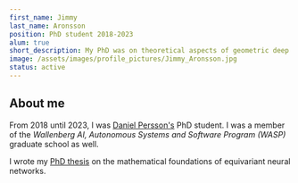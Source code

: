 ```yaml
---
first_name: Jimmy
last_name: Aronsson
position: PhD student 2018-2023
alum: true
short_description: My PhD was on theoretical aspects of geometric deep learning. I now work for Saab.
image: /assets/images/profile_pictures/Jimmy_Aronsson.jpg
status: active
---
```


## About me
From 2018 until 2023, I was [Daniel Persson's](Daniel_Persson.html) PhD student. I was a member of the *Wallenberg AI, Autonomous Systems and Software
Program (WASP)* graduate school as well.

I wrote my [PhD thesis](/_pages/theses.html#thesis_Aronsson) on the mathematical foundations of equivariant neural networks.
